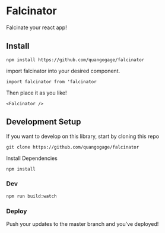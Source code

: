 # Falcinator
Falcinate your react app!

## Install
`npm install https://github.com/quangogage/falcinator`

import falcinator into your desired component.

`import falcinator from 'falcinator`

Then place it as you like!

`<Falcinator />`


## Development Setup
If you want to develop on this library, start by cloning this repo

`git clone https://github.com/quangogage/falcinator`

Install Dependencies

`npm install`

### Dev
`npm run build:watch`

### Deploy
Push your updates to the master branch and you've deployed!

